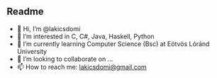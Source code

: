 ## Readme
- 👋 Hi, I’m @lakicsdomi
- 👀 I’m interested in C, C#, Java, Haskell, Python
- 🌱 I’m currently learning Computer Science (Bsc) at Eötvös Lóránd University
- 💞️ I’m looking to collaborate on ...
- 📫 How to reach me: lakicsdomi@gmail.com
<!---
lakicsdomi/lakicsdomi is a ✨ special ✨ repository because its `README.md` (this file) appears on your GitHub profile.
You can click the Preview link to take a look at your changes.
--->
